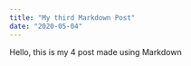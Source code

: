 ```yaml
---
title: "My third Markdown Post"
date: "2020-05-04"
---
```


Hello, this is my 4 post made using Markdown
